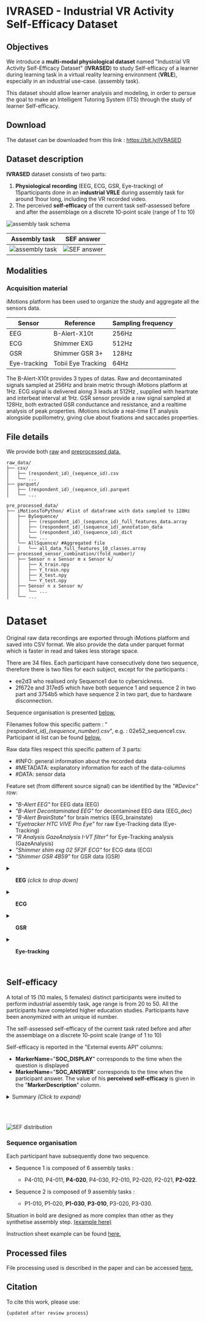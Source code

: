 # IVRASED - Industrial VR Activity Self-Efficacy Dataset 

## Objectives
We introduce a **multi-modal physiological dataset** named "Industrial VR Activity Self-Efficacy Dataset" (**IVRASED**) to study Self-efficacy of a learner during learning task in a virtual reality learning environment (**VRLE**), especially in an industrial use-case. (assembly task).

This dataset should allow learner analysis and modeling, in order to persue the goal to make an Intelligent Tutoring System (ITS) through the study of learner Self-efficacy.

## Download

The dataset can be downloaded from this link :  https://bit.ly/IVRASED  

## Dataset description
**IVRASED** dataset consists of two parts: 
1.	**Physiological recording** (EEG, ECG, GSR, Eye-tracking) of 15participants done in an **industrial VRLE** during assembly task for around 1hour long, including the VR recorded video.
2.	The perceived **self-efficacy** of the current task self-assessed before and after the assemblage on a discrete 10-point scale (range of 1 to 10)

![assembly task schema](rsc/situation_sef.PNG "assembly task schema")


Assembly task        |  SEF answer
:-------------------------:|:-------------------------:
![assembly task](rsc/assembly.gif "assembly task")|![SEF answer](rsc/sef_answer.gif "SEF answer")




## Modalities  
### Acquisition material 
iMotions platform has been used to organize the study and aggregate all the sensors data.

| Sensor       | Reference          | Sampling frequency |
| ------------ | ------------------ | ------------------ |
| EEG          | B-Alert-X10t       | 256Hz              |
| ECG          | Shimmer EXG        | 512Hz              |
| GSR          | Shimmer GSR 3+     | 128Hz              |
| Eye-tracking | Tobii Eye Tracking | 64Hz               |

The B-Alert-X10t provides 3 types of datas. Raw and decontaminated signals sampled at 256Hz and brain metric through iMotions platform at 1Hz. ECG signal is delivered along 3 leads at 512Hz , supplied with heartrate and interbeat interval at 1Hz. GSR sensor provide a raw signal sampled at 128Hz, both extracted GSR conductance and resistance, and a realtime analysis of peak properties. iMotions include a real-time ET analysis alongside pupillometry, giving clue about fixations and saccades properties.

## File details 
We provide both [raw](#dataset)  and 
[preprocessed data.](#processed-files)


```
raw_data/
├── csv/
│   ├── (respondent_id)_(sequence_id).csv
│   └── ...
├── parquet/
│   ├── (respondent_id)_(sequence_id).parquet
│   └── ...

pre_processed_data/
├── iMotionsToPython/ #list of dataframe with data sampled to 128Hz
│   ├── BySequence/
│   │   ├── (respondent_id)_(sequence_id)_full_features_data.array
│   │   ├── (respondent_id)_(sequence_id)_annotation_data
│   │   └── (respondent_id)_(sequence_id)_dict
│   │   └── ...
│   └── AllSquence/ #Aggregated file
│   │   └── all_data_full_features_10_classes.array
├── processed_sensor_combination/(fold_number)/
│   ├── Sensor n x Sensor m x Sensor k/
│   │   ├── X_train.npy
│   │   ├── Y_train.npy
│   │   ├── X_test.npy
│   │   └── Y_test.npy
│   ├── Sensor n x Sensor m/
│   │   └── ...
│   └── ...
```
# Dataset

Original raw data recordings are exported through iMotions platform and saved into CSV format.
We also provide the data under parquet format which is faster in read and takes less storage space.

There are 34 files. Each participant have consecutively done two sequence, therefore there is two files for each subject, except for the participants : 
- ee2d3 who realised only Sequence1 due to cybersickness.
- 2f672e and 317ed5 which have both sequence 1 and sequence 2 in two part and 3754b5 which have sequence 2 in two part, due to hardware disconnection.

Sequence organisation is presented [below.](#sequence-organisation) 

Filenames follow this specific pattern : 
"*(respondent_id)_(sequence_number).csv*", e.g. : 02e52_sequence1.csv. Participant id list can be found [below.](#self-efficacy) 



Raw data files respect this specific pattern of 3 parts: 
- #INFO:  general information about the recorded data
- #METADATA: explanatory information for each of the data-columns
- #DATA: sensor data

Feature set (from different source signal) can be identified by the *"#Device"* row:
- *"B-Alert EEG"* for EEG data (EEG)
- *"B-Alert Decontaminated EEG"* for decontamined EEG data (EEG_dec)
- *"B-Alert BrainState"* for brain metrics (EEG_brainstate)
- *"Eyetracker HTC VIVE Pro Eye"* for raw Eye-Tracking data (Eye-Tracking)
- *"R Analysis GazeAnalysis I-VT filter"* for Eye-Tracking analysis (GazeAnalysis)
- *"Shimmer shim exg 02 5F2F ECG"* for ECG data (ECG)
- *"Shimmer GSR 4B59"* for GSR data (GSR)




  

<details>
<summary><ul> <b> EEG</b> <i>(click to drop down) </i> </ul>  </summary>
Decontaminated signals are obtain after the appliance of decontamination algorithms that remove 5 artifacts types (EMG, EOG, excursion, saturations, spikes).

Brain metrics are provided by iMotions thanks to a 9-minutes benchmark session before the experiment.

| Feature set              | Feature name                                                              | Feature description                                                                                    |
| ------------------ | ------------------------------------------------------------------------- | ---------------------------------------------------------------------------------------------- |
| EEG                | EEG\_(Poz \\| Fz \\| Cz \\| C3 \\| C4 \\| F3 \\| F4 \\| P3 \\| P4)        | 9 raw channels named  according to the 10/20 system                                            |
| EEG_dec| EEG\_Decon\_(Poz \\| Fz \\| Cz \\| C3 \\| C4 \\| F3 \\| F4 \\| P3 \\| P4) | 9 decontamined channels of artifacts                                                           |
| EEG_brainstate       | EEG\_Metric\_Classification                                               | Engagement score                                                                               |
| EEG_brainstate      | EEG\_Metric\_High\_Engagement                                             | Probability that respondent is in a state of high engagement (Level 1 of the Engagement score) |
| EEG_brainstate      | EEG\_Metric\_Low\_Engagement                                              | Probability that respondent is in a state of low engagement (Level 2 of the Engagement score)  |
| EEG_brainstate       | EEG\_Metric\_Distraction                                                  | Probability that respondent is in a state of distraction (Level 3 of the Engagement score)     |
| EEG_brainstate       | EEG\_Metric\_Drowsy                                                       | Probability that respondent is in a state of drowsiness (Level 4 of the Engagement score)      |
| EEG_brainstate       | EEG\_Metric\_Workload\_FBDS                                               | Workload score (FBDS Method )                                                                  |
| EEG_brainstate       | EEG\_Metric\_Workload\_BDS                                                | Workload score (BDS Method)                                                                    |
| EEG_brainstate       | EEG\_Metric\_Workload\_Average                                            | Workload score (Computed as the average of FBDS and BDS method)                                |

</details>



<details>
<summary> <ul> <b> ECG </b> </ul> </summary>

| Feature set     | Feature name                    | Feature description                                                                                     |
| --------- | ------------------------------- | ------------------------------------------------------------------------------------------------------- |
| ECG       | ECG (LL-RA \\| LA-RA \\| Vx-RL) RAW | Raw Electrocardiography signal (unitless) of the corresponding  lead from Shimmer ADC                   |
| ECG       | ECG LL-RA CAL                   | Electrocardiography signal between left leg and right arm                                               |
| ECG       | ECG LA-RA CAL                   | Electrocardiography signal between left arm and right arm                                               |
| ECG       | ECG Vx-RL CAL                   | Electrocardiography signal measured from the Wilson's Central Terminal (WCT) voltage to the Vx position |
| ECG_HR | Heart Rate ECG LL-RA ALG        | Heart rate calculated in Shimmer SDK                                                                    |
| ECG_HR | IBI ECG LL-RA ALG               | Inter-Beat-Interval, time interval between heart beats, calculated in Shimmer SDK                       |
</details>

<details>
<summary><ul> <b> GSR</ul> </b> </summary>
 

| Feature set  | Feature name                     | Feature description                                    |
| --------- | -------------------------------- | ------------------------------------------------------ |
| GSR       | GSR RAW                          | Galvanic skin response (unitless)                      |
| GSR       | GSR Resistance CAL               | GSR skin resistance                                    |
| GSR       | GSR Conductance CAL              | GSR skin conductance                                   |
| GSR       | Internal ADC A13 PPG (RAW\\|CAL) | PPG blood volume pulse raw or calibrated               |
| GSR_HR | Heart Rate PPG ALG               | Calculated heart rate                                  |
| GSR_HR | IBI PPG ALG                      | Inter-beat-interval. Time interval between heart beats |
</details>

<details>
<summary><ul> <b> Eye-tracking</ul> </b> </summary>

| Feature set        | Feature subset              | Feature name                       | Feature description                                                                                                                                                                                         |
| ------------ | --------------------- | ---------------------------------- | ----------------------------------------------------------------------------------------------------------------------------------------------------------------------------------------------------------- |
| Eye-Tracking | ET(Gaze 2D)           | ET\_Gaze(Left\\|Right)(X\\|Y)      | Coordinate of the  gaze point (2D) of the corresponding axis and eye                                                                                                                                        |
| Eye-Tracking | ET(Pupillometry data) | ET\_Pupil(Left\\|Right)            | Pupil diameter of the corresponding eye                                                                                                                                                                     |
| Eye-Tracking | ET(Distance)          | ET\_Distance(Left\\|Right)         | Estimated distance between the eye-tracker and the corresponding eye                                                                                                                                        |
| Eye-Tracking | ET(Capture)           | ET\_Camera(Left\\|Right)(X\\|Y)    | Coordinate of the corresponding eye relative to the eye-tracker                                                                                                                                             |
| Eye-Tracking | ET(Head)              | ET\_HeadRotation(X\\|Y\\|Z)        | Head rotation Euler angle in the corresponding axis                                                                                                                                                         |
| Eye-Tracking | ET(Head)              | ET\_HeadPositionVector(X\\|Y\\|Z)  | Head position vector in the corresponding axis                                                                                                                                                              |
| Eye-Tracking | ET(Head)              | ET\_HeadVelocity(X\\|Y\\|Z)        | Head velocity vector in the corresponding axis                                                                                                                                                              |
| Eye-Tracking | ET(Head)              | ET\_HeadAngularVelocity(X\\|Y\\|Z) | Head angular velocity vector in the corresponding axis                                                                                                                                                      |
| Eye-Tracking | ET(Expression)        | ET\_(Left\\|Right)EyeOpenness      | Corresponding Eye Openness                                                                                                                                                                                  |
| Eye-Tracking | ET(Expression)        | ET\_(Left\\|Right)EyeSqueeze       | Corresponding Eye Squeeze                                                                                                                                                                                   |
| Eye-Tracking | ET(Expression)        | ET\_(Left\\|Right)EyeFrown         | Corresponding Eye Frown                                                                                                                                                                                     |
| Eye-Tracking | ET(Other)             | ET\_VR\_HeadsetConnectedState      | HMD connected (0 = disconnected, 1 = connected)                                                                                                                                                             |
| GazeAnalysis | ET(Gaze data, 2D)     | Gaze (X\\|Y)                       | Gaze Average of the coordinates of the left and right eye of the corresponding axis                                                                                                                         |
| GazeAnalysis | ET(Gaze data, 2D)     | Interpolated Gaze (X\\|Y)          | Average of the coordinates of the left and right eye of the corresponding axis with missing coordinates interpolated.                                                                                       |
| GazeAnalysis | ET(Distance)          | Interpolated Distance              | Estimated distance between the eye-tracker and the eyes, with missing values interpolated.                                                                                                                  |
| GazeAnalysis | ET(Gaze movements)    | Gaze Velocity                      | Angular velocity of the gaze at the current sample point                                                                                                                                                    |
| GazeAnalysis | ET(Gaze movements)    | Gaze Acceleration                  | Angular acceleration of the gaze at the current sample point                                                                                                                                                |
| GazeAnalysis | ET(Fixations)         | Fixation Index                     | Fixation number, counting from start of the recording.                                                                                                                                                      |
| GazeAnalysis | ET(Fixations)         | Fixation Index by Stimulus         | Fixation number, counting from start of the stimulus. Useless                                                                                                                                               |
| GazeAnalysis | ET(Fixations)         | Fixation (X\\|Y)                   | X and Y Coordinate of the fixation centroid (relative to top-left corner of the screen).                                                                                                                    |
| GazeAnalysis | ET(Fixations)         | Fixation (Start\\|End)             | Start or End time of the fixation (relative to recording start).                                                                                                                                            |
| GazeAnalysis | ET(Fixations)         | Fixation Duration                  | Duration of the fixation.                                                                                                                                                                                   |
| GazeAnalysis | ET(Fixations)         | Fixation Dispersion                | Dispersion of the fixation, i.e. how much the fixation's gaze points are spread out.                                                                                                                        |
| GazeAnalysis | ET(Saccades)          | Saccade Index                      | Saccade number, counting from start of the recording.                                                                                                                                                       |
| GazeAnalysis | ET(Saccades)          | Saccade Index by Stimulus          | Saccade number, counting from start of the stimulus. Useless                                                                                                                                                |
| GazeAnalysis | ET(Saccades)          | Saccade (Start\\|End)              | Start ord End time of the saccade (relative to recording start).                                                                                                                                            |
| GazeAnalysis | ET(Saccades)          | Saccade Duration                   | Duration of the saccade.                                                                                                                                                                                    |
| GazeAnalysis | ET(Saccades)          | Saccade Amplitude                  | Amplitude of the saccade (angular distance that the eyes travelled from start point to end point)                                                                                                           |
| GazeAnalysis | ET(Saccades)          | Saccade Peak Velocity              | Peak velocity of the saccade (the maximal speed of the eyes during this saccade)                                                                                                                            |
| GazeAnalysis | ET(Saccades)          | Saccade Peak Acceleration          | Peak acceleration of the saccade (the maximal increase in speed of the eyes during this saccade)                                                                                                            |
| GazeAnalysis | ET(Saccades)          | Saccade Peak Deceleration          | Peak deceleration of the saccade (the maximal decrease in speed of the eyes during this saccade)                                                                                                            |
| GazeAnalysis | ET(Saccades)          | Saccade Direction                  | Direction of the saccade from its start point to end point, indicated as counterclockwise angles: 0 degrees mean a horizontal saccade from left to right, 90 degrees a vertical saccade from bottom to top. |

</details>
<br>


## Self-efficacy
A total of 15 (10 males, 5 females) distinct participants were invited to perform industrial assembly task, age range is from 20 to 50. All the participants have completed higher education studies. Participants have been anonymized with an unique id number.

The self-assessed self-efficacy of the current task rated before and after the assemblage on a discrete 10-point scale (range of 1 to 10)

Self-efficacy is reported in the "External events API" columns:
- **MarkerName**="**SOC_DISPLAY**" corresponds to the time when the question is displayed 
- **MarkerName**="**SOC_ANSWER**" corresponds to the time when the participant answer. The value of his **perceived self-efficacy** is given in the "**MarkerDescription**" column. 

<details>
  <summary>Summary <i> (Click to expand)</i> </summary>

| Participant id | Number of SOC answered | Mean SOC answered | Minutes recorded |
| -------------- | ---------------------- | ----------------- | ------- |
| 02e52          | 30                     | 9                 | 54      |
| 253ff          | 20                     | 3,2               | 62      |
| 2f672          | 28                     | 9,1               | 48      |
| 317ed          | 28                     | 8,2               | 82      |
| 3754b          | 28                     | 9,1               | 55      |
| 375bc          | 30                     | 5,1               | 71      |
| 58f78          | 30                     | 7,4               | 67      |
| 90ba6          | 30                     | 6,9               | 62      |
| adbef          | 30                     | 7,7               | 57      |
| b9d5e          | 28                     | 7,2               | 64      |
| bb01e          | 30                     | 8,8               | 43      |
| bbd0c          | 30                     | 6,8               | 63      |
| cb295          | 24                     | 7,8               | 79      |
| cf0f7          | 30                     | 8,6               | 49      |
| ee2d3          | 10                     | 2,5               | 34      |
| **Total**      | **406**                | **7,5**           | **890** |

</details>

<br><br>

![SEF distribution](rsc/sef_distrib.png "SEF distribution")

### Sequence organisation
Each participant have subsequently done two sequence. 
* Sequence 1 is composed of 6 assembly tasks : 
  * P4-010, P4-011, **P4-020**, P4-030, P2-010, P2-020, P2-021, **P2-022**.
* Sequence 2 is composed of 9 assembly tasks : 

  * P1-010, P1-020, **P1-030**, **P3-010**, P3-020, P3-030.

Situation in bold are designed as more complex than other as they synthetise assembly step. [(example here)](/rsc/instruction_sheet_example/subsystem_synthesis.png) 

Instruction sheet example can be found [here.](/rsc/instruction_sheet_example) 






## Processed files 
File processing used is described in the paper and can be accessed [here.](/Preprocessing) 






## Citation
To cite this work, please use:
``` 
{updated after review process}
```
